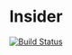 # Insider

[![Build Status](https://travis-ci.org/alexmx/Insider.svg?branch=master)](https://travis-ci.org/alexmx/Insider)